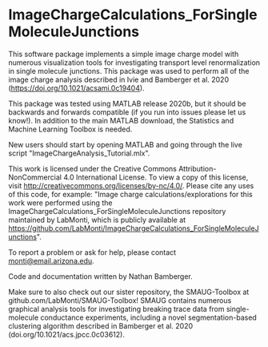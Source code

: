 # ImageChargeCalculations_ForSingleMoleculeJunctions

This software package implements a simple image charge model with numerous visualization tools for investigating transport level renormalization in single molecule junctions. This package was used to perform all of the image charge analysis described in Ivie and Bamberger et al. 2020 (https://doi.org/10.1021/acsami.0c19404). 

This package was tested using MATLAB release 2020b, but it should be backwards and forwards compatible (if you run into issues please let us know!). In addition to the main MATLAB download, the Statistics and Machine Learning Toolbox is needed. 

New users should start by opening MATLAB and going through the live script "ImageChargeAnalysis_Tutorial.mlx".

This work is licensed under the Creative Commons Attribution-NonCommercial 4.0 International License. To view a copy of this license, visit http://creativecommons.org/licenses/by-nc/4.0/. Please cite any uses of this code, for example: "Image charge calculations/explorations for this work were performed using the ImageChargeCalculations_ForSingleMoleculeJunctions repository maintained by LabMonti, which is publicly available at https://github.com/LabMonti/ImageChargeCalculations_ForSingleMoleculeJunctions".

To report a problem or ask for help, please contact monti@email.arizona.edu.

Code and documentation written by Nathan Bamberger.

Make sure to also check out our sister repository, the SMAUG-Toolbox at github.com/LabMonti/SMAUG-Toolbox!  SMAUG contains numerous graphical analysis tools for investigating breaking trace data from single-molecule conductance experiments, including a novel segmentation-based clustering algorithm described in Bamberger et al. 2020 (doi.org/10.1021/acs.jpcc.0c03612). 
